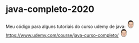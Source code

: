 # java-completo-2020
Meu código para alguns tutoriais do curso udemy de java: <img src="nelio_icon.png" width="25"> https://www.udemy.com/course/java-curso-completo/ <img src="nelio_icon.png" width="25">
